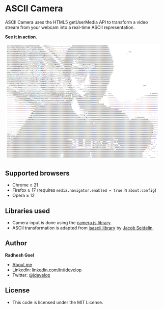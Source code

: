 ASCII Camera
============

ASCII Camera uses the HTML5 getUserMedia API to transform a video stream from your webcam into a real-time ASCII representation.

**[See it in action](gg.gg)**.

<img src="images/ascii-screenshot.png" />

## Supported browsers

* Chrome &ge; 21
* Firefox &ge; 17 (requires `media.navigator.enabled = true` in `about:config`)
* Opera &ge; 12

## Libraries used

* Camera input is done using the [camera.js library](https://github.com/radhesh1/camera.js).
* ASCII transformation is adapted from [jsascii library](http://www.nihilogic.dk/labs/jsascii/) by [Jacob Seidelin](http://blog.nihilogic.dk/).

## Author

**Radhesh Goel**

* [About me](https://portfolio-radhesh1.vercel.app/)
* LinkedIn: [linkedin.com/in/idevelop](http://www.linkedin.com/in/radhesh-g)
* Twitter: [@idevelop](http://twitter.com/radhesh1)

## License

- This code is licensed under the MIT License.
